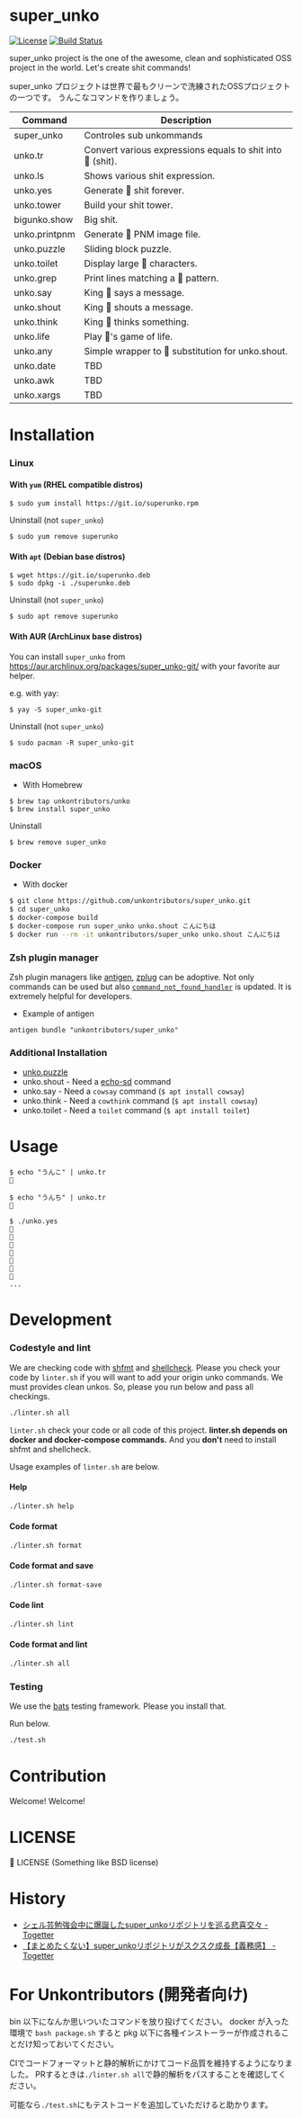 super_unko
===========================================
[![License](https://img.shields.io/badge/license-%F0%9F%92%A9-orange.svg)](./LICENSE)
[![Build Status](https://travis-ci.org/unkontributors/super_unko.svg?branch=master)](https://travis-ci.org/unkontributors/super_unko)

super_unko project is the one of the awesome, clean and sophisticated OSS project in the world.
Let's create shit commands!

super_unko プロジェクトは世界で最もクリーンで洗練されたOSSプロジェクトの一つです。
うんこなコマンドを作りましょう。

| Command       | Description |
|---------------|-------------|
| super_unko    | Controles sub unkommands |
| unko.tr       | Convert various expressions equals to shit into 💩 (shit). |
| unko.ls       | Shows various shit expression. |
| unko.yes      | Generate 💩 shit forever. |
| unko.tower    | Build your shit tower. |
| bigunko.show  | Big shit. |
| unko.printpnm | Generate 💩 PNM image file. |
| unko.puzzle   | Sliding block puzzle. |
| unko.toilet   | Display large 💩 characters. |
| unko.grep     | Print lines matching a 💩 pattern. |
| unko.say      | King 💩 says a message. |
| unko.shout    | King 💩 shouts a message. |
| unko.think    | King 💩 thinks something. |
| unko.life     | Play 💩's game of life. |
| unko.any      | Simple wrapper to 💩 substitution for unko.shout. |
| unko.date     | TBD |
| unko.awk      | TBD |
| unko.xargs    | TBD |

Installation
========================

### Linux

#### With `yum` (RHEL compatible distros)

```
$ sudo yum install https://git.io/superunko.rpm
```

Uninstall (not `super_unko`)

```
$ sudo yum remove superunko
```


#### With `apt` (Debian base distros)

```
$ wget https://git.io/superunko.deb
$ sudo dpkg -i ./superunko.deb
```

Uninstall (not `super_unko`)

```
$ sudo apt remove superunko
```

#### With AUR (ArchLinux base distros)

You can install `super_unko` from https://aur.archlinux.org/packages/super_unko-git/ with your favorite aur helper.

e.g. with yay:

```
$ yay -S super_unko-git
```

Uninstall (not `super_unko`)

```
$ sudo pacman -R super_unko-git
```

### macOS

* With Homebrew

```
$ brew tap unkontributors/unko
$ brew install super_unko
```

Uninstall

```
$ brew remove super_unko
```


### Docker

* With docker

```bash
$ git clone https://github.com/unkontributors/super_unko.git
$ cd super_unko
$ docker-compose build
$ docker-compose run super_unko unko.shout こんにちは
$ docker run --rm -it unkontributors/super_unko unko.shout こんにちは
```

### Zsh plugin manager

Zsh plugin managers like [antigen](https://github.com/zsh-users/antigen), [zplug](https://github.com/zplug/zplug) can be adoptive.
Not only commands can be used but also [`command_not_found_handler`](https://github.com/zsh-users/zsh/blob/master/README#L249) is updated.
It is extremely helpful for developers.

* Example of antigen

```
antigen bundle "unkontributors/super_unko"
```

### Additional Installation

- [unko.puzzle](./doc/unko.puzzle.md)
- unko.shout - Need a [echo-sd](https://github.com/fumiyas/home-commands) command
- unko.say - Need a `cowsay` command (`$ apt install cowsay`)
- unko.think - Need a `cowthink` command (`$ apt install cowsay`)
- unko.toilet - Need a `toilet` command (`$ apt install toilet`)

Usage
========================

```
$ echo "うんこ" | unko.tr
💩

$ echo "うんち" | unko.tr
💩

$ ./unko.yes
💩
💩
💩
💩
💩
💩
💩
...
```

Development
========================

### Codestyle and lint

We are checking code with [shfmt](https://github.com/mvdan/sh) and [shellcheck](https://github.com/koalaman/shellcheck).
Please you check your code by `linter.sh` if you will want to add your origin unko commands.
We must provides clean unkos.
So, please you run below and pass all checkings.

```bash
./linter.sh all
```

`linter.sh` check your code or all code of this project.
**linter.sh depends on docker and docker-compose commands.**
And you **don't** need to install shfmt and shellcheck.

Usage examples of `linter.sh` are below.

#### Help

```bash
./linter.sh help
```

#### Code format

```bash
./linter.sh format
```

#### Code format and save

```bash
./linter.sh format-save
```

#### Code lint

```bash
./linter.sh lint
```

#### Code format and lint

```bash
./linter.sh all
```

### Testing

We use the [bats](https://github.com/sstephenson/bats) testing framework.
Please you install that.

Run below.

```bash
./test.sh
```

Contribution
========================
Welcome! Welcome!

LICENSE
==============
💩 LICENSE
 (Something like BSD license)

History
==============

* [シェル芸勉強会中に爆誕したsuper_unkoリポジトリを巡る悲喜交々 - Togetter](https://togetter.com/li/1144376)
* [【まとめたくない】super_unkoリポジトリがスクスク成長【義務感】 - Togetter](https://togetter.com/li/1145304)

For Unkontributors (開発者向け)
========================
bin 以下になんか思いついたコマンドを放り投げてください。
docker が入った環境で `bash package.sh` すると pkg 以下に各種インストーラーが作成されることだけ知っておいてください。

CIでコードフォーマットと静的解析にかけてコード品質を維持するようになりました。
PRするときは`./linter.sh all`で静的解析をパスすることを確認してください。

可能なら`./test.sh`にもテストコードを追加していただけると助かります。
